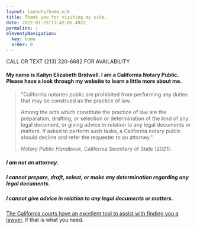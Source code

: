 ```yaml
---
layout: layouts/home.njk
title: Thank you for visiting my site.
date: 2022-01-25T17:42:05.492Z
permalink: /
eleventyNavigation:
  key: home
  order: 0
---
```

CALL OR TEXT (213) 320-6682 FOR AVAILABILITY

#### My name is Kailyn Elizabeth Bridwell. I am a California Notary Public. Please have a look through my website to learn a little more about me.

> "California notaries public are prohibited from performing any duties that may be construed as the practice of law. 
>
> Among the acts which constitute the practice of law are the preparation, drafting, or selection or determination of the kind of any legal document, or giving advice in relation to any legal documents or matters. If asked to perform such tasks, a California notary public should decline and refer the requester to an attorney." 
>
> *Notary Public Handbook*, California Secretary of State (2021).  

##### I am not an attorney.

##### I cannot prepare, draft, select, or make any determination regarding any legal documents.

##### I cannot give advice in relation to any legal documents or matters.

[The California courts have an excellent tool to assist with finding you a lawyer](https://www.courts.ca.gov/selfhelp-findlawyer.htm?rdeLocaleAttr=en), if that is what you need.